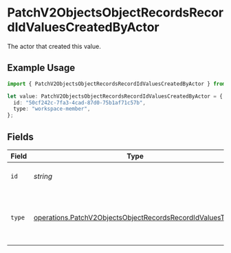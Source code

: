 # PatchV2ObjectsObjectRecordsRecordIdValuesCreatedByActor

The actor that created this value.

## Example Usage

```typescript
import { PatchV2ObjectsObjectRecordsRecordIdValuesCreatedByActor } from "attio-js/models/operations";

let value: PatchV2ObjectsObjectRecordsRecordIdValuesCreatedByActor = {
  id: "50cf242c-7fa3-4cad-87d0-75b1af71c57b",
  type: "workspace-member",
};
```

## Fields

| Field                                                                                                                                | Type                                                                                                                                 | Required                                                                                                                             | Description                                                                                                                          |
| ------------------------------------------------------------------------------------------------------------------------------------ | ------------------------------------------------------------------------------------------------------------------------------------ | ------------------------------------------------------------------------------------------------------------------------------------ | ------------------------------------------------------------------------------------------------------------------------------------ |
| `id`                                                                                                                                 | *string*                                                                                                                             | :heavy_minus_sign:                                                                                                                   | An ID to identify the actor.                                                                                                         |
| `type`                                                                                                                               | [operations.PatchV2ObjectsObjectRecordsRecordIdValuesType](../../models/operations/patchv2objectsobjectrecordsrecordidvaluestype.md) | :heavy_minus_sign:                                                                                                                   | The type of actor. [Read more information on actor types here](/docs/actors).                                                        |